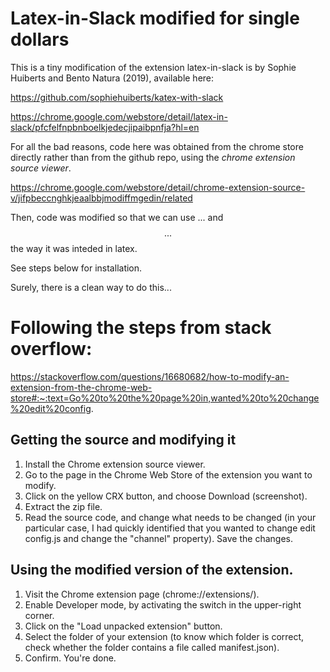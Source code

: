 # Latex-in-Slack modified for single dollars

This is a tiny modification of the extension latex-in-slack is by Sophie Huiberts and Bento Natura (2019), available here:

https://github.com/sophiehuiberts/katex-with-slack

https://chrome.google.com/webstore/detail/latex-in-slack/pfcfelfnpbnboelkjedecjipaibpnfja?hl=en

For all the bad reasons, code here was obtained from the chrome store directly rather than from the github repo, using the _chrome extension source viewer_.

https://chrome.google.com/webstore/detail/chrome-extension-source-v/jifpbeccnghkjeaalbbjmodiffmgedin/related

Then, code was modified so that we can use $...$ and $$...$$ the way it was inteded in latex.

See steps below for installation.

Surely, there is a clean way to do this...


# Following the steps from stack overflow:

https://stackoverflow.com/questions/16680682/how-to-modify-an-extension-from-the-chrome-web-store#:~:text=Go%20to%20the%20page%20in,wanted%20to%20change%20edit%20config.

## Getting the source and modifying it
1. Install the Chrome extension source viewer.
1. Go to the page in the Chrome Web Store of the extension you want to modify.
1. Click on the yellow CRX button, and choose Download (screenshot).
1. Extract the zip file.
1. Read the source code, and change what needs to be changed (in your particular case, I had quickly identified that you wanted to change edit config.js and change the "channel" property). Save the changes.

## Using the modified version of the extension.
1. Visit the Chrome extension page (chrome://extensions/).
1. Enable Developer mode, by activating the switch in the upper-right corner.
1. Click on the "Load unpacked extension" button.
1. Select the folder of your extension (to know which folder is correct, check whether the folder contains a file called manifest.json).
1. Confirm. You're done.
